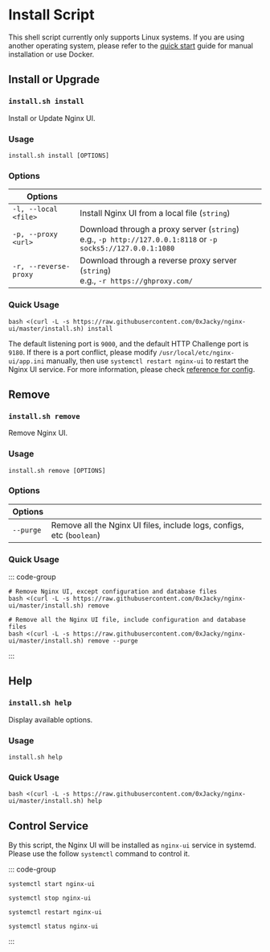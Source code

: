 # Install Script

This shell script currently only supports Linux systems. If you are using another operating system,
please refer to the [quick start](./getting-started) guide for manual installation or use Docker.

## Install or Upgrade

### `install.sh install`

Install or Update Nginx UI.

### Usage

```shell
install.sh install [OPTIONS]
```

### Options

| Options               |                                                                                                                 |
|-----------------------|-----------------------------------------------------------------------------------------------------------------|
| `-l, --local <file>`  | Install Nginx UI from a local file (`string`)                                                                   |
| `-p, --proxy <url>`   | Download through a proxy server (`string`)<br/>e.g., `-p http://127.0.0.1:8118` or `-p socks5://127.0.0.1:1080` |
| `-r, --reverse-proxy` | Download through a reverse proxy server (`string`)<br/>e.g., `-r https://ghproxy.com/`                          |


### Quick Usage

```shell
bash <(curl -L -s https://raw.githubusercontent.com/0xJacky/nginx-ui/master/install.sh) install
```

The default listening port is `9000`, and the default HTTP Challenge port is `9180`.
If there is a port conflict, please modify `/usr/local/etc/nginx-ui/app.ini` manually,
then use `systemctl restart nginx-ui` to restart the Nginx UI service.
For more information, please check [reference for config](./config-server).


## Remove

### `install.sh remove`

Remove Nginx UI.

### Usage

```shell
install.sh remove [OPTIONS]
```

### Options

| Options   |                                                                       |
|-----------|-----------------------------------------------------------------------|
| `--purge` | Remove all the Nginx UI files, include logs, configs, etc (`boolean`) |

### Quick Usage

::: code-group

```shell [Remove]
# Remove Nginx UI, except configuration and database files
bash <(curl -L -s https://raw.githubusercontent.com/0xJacky/nginx-ui/master/install.sh) remove
```

```shell [Purge]
# Remove all the Nginx UI file, include configuration and database files
bash <(curl -L -s https://raw.githubusercontent.com/0xJacky/nginx-ui/master/install.sh) remove --purge
```

:::

## Help

### `install.sh help`

Display available options.

### Usage

```shell
install.sh help
```

### Quick Usage

```shell
bash <(curl -L -s https://raw.githubusercontent.com/0xJacky/nginx-ui/master/install.sh) help
```

## Control Service

By this script, the Nginx UI will be installed as `nginx-ui` service in systemd.
Please use the follow `systemctl` command to control it.

::: code-group

```shell [Start]
systemctl start nginx-ui
```

```shell [Stop]
systemctl stop nginx-ui
```

```shell [Restart]
systemctl restart nginx-ui
```

```shell [Show Status]
systemctl status nginx-ui
```

:::
